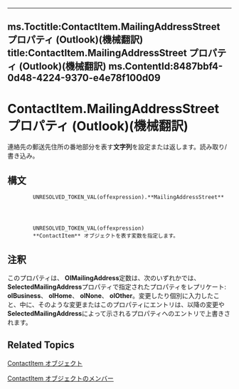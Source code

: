 

---
ms.Toctitle:ContactItem.MailingAddressStreet プロパティ (Outlook)(機械翻訳)
title:ContactItem.MailingAddressStreet プロパティ (Outlook)(機械翻訳)
ms.ContentId:8487bbf4-0d48-4224-9370-e4e78f100d09
---
# ContactItem.MailingAddressStreet プロパティ (Outlook)(機械翻訳)




連絡先の郵送先住所の番地部分を表す**文字列**を設定または返します。読み取り/書き込み。

## 構文

            UNRESOLVED_TOKEN_VAL(offexpression).**MailingAddressStreet**




            UNRESOLVED_TOKEN_VAL(offexpression)
            **ContactItem** オブジェクトを表す変数を指定します。



## 注釈
このプロパティは、 **OlMailingAddress**定数は、次のいずれかでは、 **SelectedMailingAddress**プロパティで指定されたプロパティをレプリケート: **olBusiness**、 **olHome**、 **olNone**、 **olOther**。変更したり個別に入力したこと、中に、そのような変更またはこのプロパティにエントリは、以降の変更や**SelectedMailingAddress**によって示されるプロパティへのエントリで上書きされます。



## Related Topics

[ContactItem オブジェクト](8e32093c-a678-f1fd-3f35-c2d8994d166f.md)

[ContactItem オブジェクトのメンバー](a8b13369-4c87-02aa-e62a-1f3067e559fa.md)




